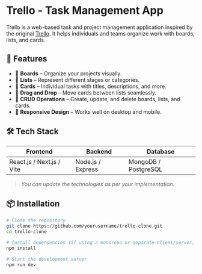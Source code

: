 # Trello - Task Management App

Trello is a web-based task and project management application inspired by the original [Trello](https://trello.com). It helps individuals and teams organize work with boards, lists, and cards.

## 🚀 Features

- 🔹 **Boards** – Organize your projects visually.
- 🔹 **Lists** – Represent different stages or categories.
- 🔹 **Cards** – Individual tasks with titles, descriptions, and more.
- 🔹 **Drag and Drop** – Move cards between lists seamlessly.
- 🔹 **CRUD Operations** – Create, update, and delete boards, lists, and cards.
- 🔹 **Responsive Design** – Works well on desktop and mobile.

## 🛠️ Tech Stack

| Frontend | Backend | Database |
|----------|---------|----------|
| React.js / Next.js / Vite | Node.js / Express | MongoDB / PostgreSQL |

> _You can update the technologies as per your implementation._


## 📦 Installation

```bash
# Clone the repository
git clone https://github.com/yourusername/trello-clone.git
cd trello-clone

# Install dependencies (if using a monorepo or separate client/server, adjust accordingly)
npm install

# Start the development server
npm run dev
